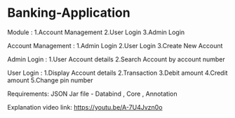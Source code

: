 # Banking-Application

Module :
  1.Account Management
  2.User Login
  3.Admin Login
  
Account Management :
    1.Admin Login
    2.User Login
    3.Create New Account
    
Admin Login :
      1.User Account details
      2.Search Account by account number
      
User Login :
      1.Display Account details
      2.Transaction
      3.Debit amount
      4.Credit amount
      5.Change pin number
      
Requirements:
      JSON Jar file - Databind , Core , Annotation
      
  
Explanation video link:
      https://youtu.be/A-7U4Jvzn0o
